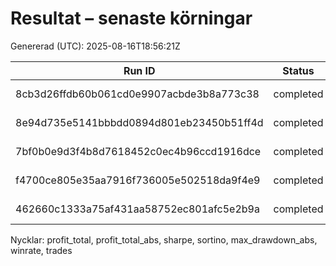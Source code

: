 # Resultat – senaste körningar

Genererad (UTC): 2025-08-16T18:56:21Z

| Run ID | Status | Start | Slut | Typ | profit_total | profit_total_abs | sharpe | sortino | max_dd_abs | winrate | trades |
|---|---|---|---|---|---:|---:|---:|---:|---:|---:|---:|
| 8cb3d26ffdb60b061cd0e9907acbde3b8a773c38 | completed | 2025-01-01T00:00:00+00:00 | 2025-08-16T01:45:00+00:00 | backtest | -0.00171909 | -1.71909 | -0.14376 | -0.334824 | - | 0.4 | 30 |
| 8e94d735e5141bbbdd0894d801eb23450b51ff4d | completed | 2024-01-01T16:40:00+00:00 | 2024-12-30T23:55:00+00:00 | backtest | -0.31829 | -318.29 | -6.46096 | -11.9552 | - | 0.302486 | 724 |
| 7bf0b0e9d3f4b8d7618452c0ec4b96ccd1916dce | completed | 2024-01-01T16:40:00+00:00 | 2024-12-30T23:55:00+00:00 | backtest | -0.307732 | -307.732 | -6.04431 | -12.0883 | - | 0.30545 | 789 |
| f4700ce805e35aa7916f736005e502518da9f4e9 | completed | 2024-01-01T16:40:00+00:00 | 2024-12-30T23:55:00+00:00 | backtest | -0.00949101 | -9.49101 | -0.73509 | -1.84554 | - | 0.153846 | 39 |
| 462660c1333a75af431aa58752ec801afc5e2b9a | completed | 2023-01-01T16:40:00+00:00 | 2023-12-31T00:00:00+00:00 | backtest | -0.0100081 | -10.0081 | -0.815851 | -1.47792 | - | 0.166667 | 30 |

Nycklar: profit_total, profit_total_abs, sharpe, sortino, max_drawdown_abs, winrate, trades

